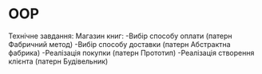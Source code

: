 # OOP
Технічне завдання: 
Магазин книг: 
-Вибір способу оплати (патерн Фабричний метод) 
-Вибір способу доставки (патерн Абстрактна фабрика) 
-Реалізація покупки (патерн Прототип) 
-Реалізація створення клієнта (патерн Будівельник)
